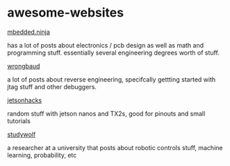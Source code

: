 # awesome-websites

[mbedded.ninja](https://blog.mbedded.ninja/)

has a lot of posts about electronics / pcb design as well as math and programming stuff. essentially several engineering degrees worth of stuff.

[wrongbaud](https://wrongbaud.github.io/)

a lot of posts about reverse engineering, specifcally gettting started with jtag stuff and other debuggers.

[jetsonhacks](https://www.jetsonhacks.com/)

random stuff with jetson nanos and TX2s, good for pinouts and small tutorials

[studywolf](https://studywolf.wordpress.com/)

a researcher at a university that posts about robotic controls stuff, machine learning, probability, etc


